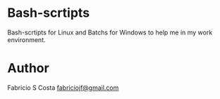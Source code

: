 # Bash-scrtipts

Bash-scrtipts for Linux and Batchs for Windows to help me in my work environment.

# Author

Fabricio S Costa fabriciojf@gmail.com
